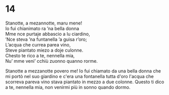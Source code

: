 # 14  
  
Stanotte, a mezannotte, maru mene!  
Io fui chianimato ra ’na bella donna  
Mme nce purtaje abbascio a lu ciardino,  
’Nce steva ’na funtanella ’a guisa r’oro;  
L’acqua che currea parea vino,  
Steve piantato miezo a doje culonne.  
Chesto te rico a te, nennella mia,  
Nu’ mme veni’ cchiù zuonno quanno rorme.

Stanotte a mezzanotte povero me!
Io fui chiamato da una bella donna
che mi portò nel suo giardino
e c'era una fontanella tutta d'oro
l'acqua che scorreva pareva vino
stava piantato in mezzo a due colonne.
Questo ti dico a te, nennella mia,
non venirmi più in sonno quando dormo.

